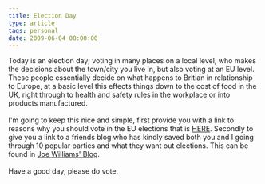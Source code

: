 ```yaml
---
title: Election Day
type: article
tags: personal
date: 2009-06-04 08:00:00
---
```

Today is an election day; voting in many places on a local level, who makes the decisions about the town/city you live in, but also voting at an EU level.  These people essentially decide on what happens to Britian in relationship to Europe, at a basic level this effects things down to the cost of food in the UK, right through to health and safety rules in the workplace or into products manufactured.<br /><br />I'm going to keep this nice and simple, first provide you with a link to reasons why you should vote in the EU elections that is <a href="http://tinyurl.com/qolk2f">HERE</a>.  Secondly to give you a link to a friends blog who has kindly saved both you and I going through 10 popular parties and what they want out elections.  This can be found in <a href="http://amos-and-paul.blogspot.com/2009/06/so-having-reviewed-10-of-parties-that.html%20">Joe Williams' Blog</a>.<br /><br />Have a good day, please do vote.
